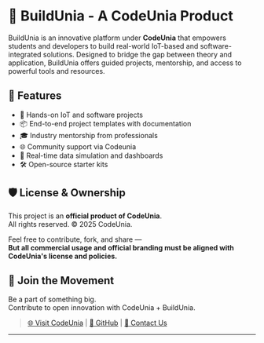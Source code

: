 # 🔧 BuildUnia - A CodeUnia Product

BuildUnia is an innovative platform under **CodeUnia** that empowers students and developers to build real-world IoT-based and software-integrated solutions. Designed to bridge the gap between theory and application, BuildUnia offers guided projects, mentorship, and access to powerful tools and resources.

## 🚀 Features

- 🧠 Hands-on IoT and software projects
- 📦 End-to-end project templates with documentation
- 🎓 Industry mentorship from professionals
- 🌐 Community support via Codeunia
- 📡 Real-time data simulation and dashboards
- 🛠️ Open-source starter kits

## 🛡️ License & Ownership

This project is an **official product of CodeUnia**.  
All rights reserved. © 2025 CodeUnia.

Feel free to contribute, fork, and share —  
**But all commercial usage and official branding must be aligned with CodeUnia's license and policies.**

## 🤝 Join the Movement

Be a part of something big.  
Contribute to open innovation with CodeUnia + BuildUnia.

> [🌐 Visit CodeUnia](https://codeunia.in) | [🐙 GitHub](https://github.com/codeunia) | [📧 Contact Us](mailto:contact@codeunia.in)

---
